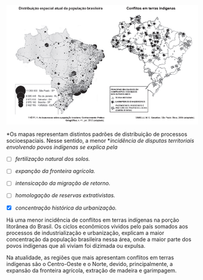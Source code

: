 

![](74280061-e6b8-2c77-0f51-809fc74bb78f.png)

*Os mapas representam distintos padrões de distribuição de processos socioespaciais. Nesse sentido, a menor **incidência de disputas territoriais envolvendo povos indígenas se explica pela*



- [ ] *fertilização natural dos solos.*
- [ ] *expanção da fronteira agrícola.*
- [ ] *intensicação da migração de retorno.*
- [ ] *homologação de reservas extrativistas.*
- [x] *concentração histórica da urbanização.*


Há uma menor incidência de conflitos em terras indígenas na porção litorânea do Brasil. Os ciclos econômicos vividos pelo país somados aos processos de industrialização e urbanização, explicam a maior concentração da população brasileira nessa área, onde a maior parte dos povos indígenas que ali viviam foi dizimada ou expulsa.

Na atualidade, as regiões que mais apresentam conflitos em terras indígenas são o Centro-Oeste e o Norte, devido, principalmente, a expansão da fronteira agrícola, extração de madeira e garimpagem.
